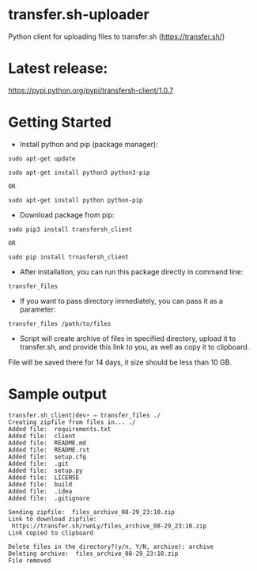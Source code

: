 # transfer.sh-uploader
Python client for uploading files to transfer.sh (https://transfer.sh/)

# Latest release:

https://pypi.python.org/pypi/transfersh-client/1.0.7

# Getting Started
- Install python and pip (package manager):
~~~~
sudo apt-get update

sudo apt-get install python3 python3-pip

OR

sudo apt-get install python python-pip
~~~~
- Download package from pip:
~~~
sudo pip3 install transfersh_client

OR

sudo pip install trnasfersh_client
~~~
- After installation, you can run this package directly in command line:
~~~
transfer_files
~~~
- If you want to pass directory immediately, you can pass it as a parameter:
~~~
transfer_files /path/to/files
~~~

- Script will create archive of files in specified directory, upload it to transfer.sh, and provide this link to you, as well as copy it to clipboard.

File will be saved there for 14 days, it size should be less than 10 GB.
# Sample output

~~~
transfer.sh_client|dev⚡ ⇒ transfer_files ./
Creating zipfile from files in... ./
Added file:  requirements.txt
Added file:  client
Added file:  README.md
Added file:  README.rst
Added file:  setup.cfg
Added file:  .git
Added file:  setup.py
Added file:  LICENSE
Added file:  build
Added file:  .idea
Added file:  .gitignore

Sending zipfile:  files_archive_08-29_23:10.zip
Link to download zipfile:
 https://transfer.sh/rwnLy/files_archive_08-29_23:10.zip
Link copied to clipboard

Delete files in the directory?(y/n, Y/N, archive): archive
Deleting archive:  files_archive_08-29_23:10.zip
File removed
~~~


